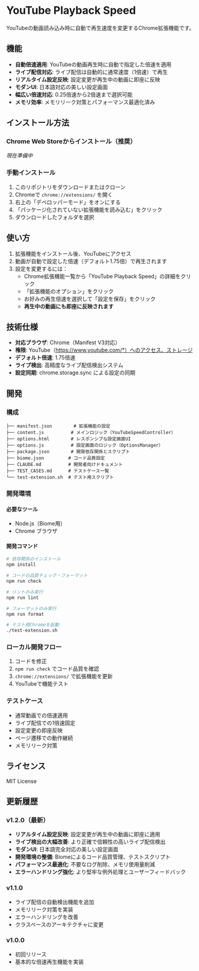 # YouTube Playback Speed

YouTubeの動画読み込み時に自動で再生速度を変更するChrome拡張機能です。

## 機能

- **自動倍速適用**: YouTubeの動画再生時に自動で指定した倍速を適用
- **ライブ配信対応**: ライブ配信は自動的に通常速度（1倍速）で再生
- **リアルタイム設定反映**: 設定変更が再生中の動画に即座に反映
- **モダンUI**: 日本語対応の美しい設定画面
- **幅広い倍速対応**: 0.25倍速から2倍速まで選択可能
- **メモリ効率**: メモリリーク対策とパフォーマンス最適化済み

## インストール方法

### Chrome Web Storeからインストール（推奨）
*現在準備中*

### 手動インストール
1. このリポジトリをダウンロードまたはクローン
2. Chromeで `chrome://extensions/` を開く
3. 右上の「デベロッパーモード」をオンにする
4. 「パッケージ化されていない拡張機能を読み込む」をクリック
5. ダウンロードしたフォルダを選択

## 使い方

1. 拡張機能をインストール後、YouTubeにアクセス
2. 動画が自動で設定した倍速（デフォルト1.75倍）で再生されます
3. 設定を変更するには：
   - Chrome拡張機能一覧から「YouTube Playback Speed」の詳細をクリック
   - 「拡張機能のオプション」をクリック
   - お好みの再生倍速を選択して「設定を保存」をクリック
   - **再生中の動画にも即座に反映されます**

## 技術仕様

- **対応ブラウザ**: Chrome（Manifest V3対応）
- **権限**: YouTube（https://www.youtube.com/*）へのアクセス、ストレージ
- **デフォルト倍速**: 1.75倍速
- **ライブ検出**: 高精度なライブ配信検出システム
- **設定同期**: chrome.storage.sync による設定の同期

## 開発

### 構成

```
├── manifest.json        # 拡張機能の設定
├── content.js          # メインロジック（YouTubeSpeedController）
├── options.html        # レスポンシブな設定画面UI
├── options.js          # 設定画面のロジック（OptionsManager）
├── package.json        # 開発依存関係とスクリプト
├── biome.json         # コード品質設定
├── CLAUDE.md          # 開発者向けドキュメント
├── TEST_CASES.md      # テストケース一覧
└── test-extension.sh  # テスト用スクリプト
```

### 開発環境

#### 必要なツール
- Node.js（Biome用）
- Chrome ブラウザ

#### 開発コマンド
```bash
# 依存関係のインストール
npm install

# コードの品質チェック・フォーマット
npm run check

# リントのみ実行
npm run lint

# フォーマットのみ実行
npm run format

# テスト用Chromeを起動
./test-extension.sh
```

### ローカル開発フロー

1. コードを修正
2. `npm run check` でコード品質を確認
3. `chrome://extensions/` で拡張機能を更新
4. YouTubeで機能テスト

### テストケース

- 通常動画での倍速適用
- ライブ配信での1倍速固定
- 設定変更の即座反映
- ページ遷移での動作継続
- メモリリーク対策

## ライセンス

MIT License

## 更新履歴

### v1.2.0（最新）
- **リアルタイム設定反映**: 設定変更が再生中の動画に即座に適用
- **ライブ検出の大幅改善**: より正確で信頼性の高いライブ配信検出
- **モダンUI**: 日本語完全対応の美しい設定画面
- **開発環境の整備**: Biomeによるコード品質管理、テストスクリプト
- **パフォーマンス最適化**: 不要なログ削除、メモリ使用量削減
- **エラーハンドリング強化**: より堅牢な例外処理とユーザーフィードバック

### v1.1.0
- ライブ配信の自動検出機能を追加
- メモリリーク対策を実装
- エラーハンドリングを改善
- クラスベースのアーキテクチャに変更

### v1.0.0
- 初回リリース
- 基本的な倍速再生機能を実装